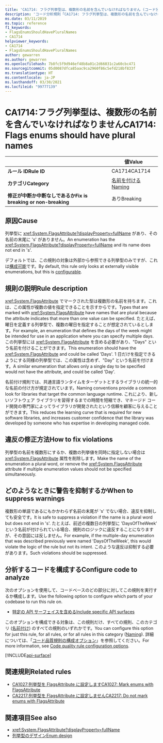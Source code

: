 ```yaml
---
title: 'CA1714: フラグ列挙型は、複数形の名前を含んでいなければなりません (コード分析)'
description: 'コード分析規則「CA1714: フラグ列挙型は、複数形の名前を含んでいなければなりません」について'
ms.date: 03/11/2019
ms.topic: reference
f1_keywords:
- FlagsEnumsShouldHavePluralNames
- CA1714
helpviewer_keywords:
- CA1714
- FlagsEnumsShouldHavePluralNames
author: gewarren
ms.author: gewarren
ms.openlocfilehash: 7b8fc5f9d946ef48b8a01c2d66031c2a60cbc471
ms.sourcegitcommit: 05d0087dfca85aac9ca2960f86c5efd218bf833f
ms.translationtype: HT
ms.contentlocale: ja-JP
ms.lasthandoff: 03/30/2021
ms.locfileid: "99777139"
---
```

# <a name="ca1714-flags-enums-should-have-plural-names"></a><span data-ttu-id="69fcc-103">CA1714:フラグ列挙型は、複数形の名前を含んでいなければなりません</span><span class="sxs-lookup"><span data-stu-id="69fcc-103">CA1714: Flags enums should have plural names</span></span>

| | <span data-ttu-id="69fcc-104">値</span><span class="sxs-lookup"><span data-stu-id="69fcc-104">Value</span></span> |
|-|-|
| <span data-ttu-id="69fcc-105">**ルール ID**</span><span class="sxs-lookup"><span data-stu-id="69fcc-105">**Rule ID**</span></span> |<span data-ttu-id="69fcc-106">CA1714</span><span class="sxs-lookup"><span data-stu-id="69fcc-106">CA1714</span></span>|
| <span data-ttu-id="69fcc-107">**カテゴリ**</span><span class="sxs-lookup"><span data-stu-id="69fcc-107">**Category**</span></span> |[<span data-ttu-id="69fcc-108">名前を付ける</span><span class="sxs-lookup"><span data-stu-id="69fcc-108">Naming</span></span>](naming-warnings.md)|
| <span data-ttu-id="69fcc-109">**修正が中断か中断なしであるか**</span><span class="sxs-lookup"><span data-stu-id="69fcc-109">**Fix is breaking or non-breaking**</span></span> |<span data-ttu-id="69fcc-110">あり</span><span class="sxs-lookup"><span data-stu-id="69fcc-110">Breaking</span></span>|

## <a name="cause"></a><span data-ttu-id="69fcc-111">原因</span><span class="sxs-lookup"><span data-stu-id="69fcc-111">Cause</span></span>

<span data-ttu-id="69fcc-112">列挙型に <xref:System.FlagsAttribute?displayProperty=fullName> があり、その名前の末尾に 's' がありません。</span><span class="sxs-lookup"><span data-stu-id="69fcc-112">An enumeration has the <xref:System.FlagsAttribute?displayProperty=fullName> and its name does not end in 's'.</span></span>

<span data-ttu-id="69fcc-113">デフォルトでは、この規則の対象は外部から参照できる列挙型のみですが、これは[構成可能](#configure-code-to-analyze)です。</span><span class="sxs-lookup"><span data-stu-id="69fcc-113">By default, this rule only looks at externally visible enumerations, but this is [configurable](#configure-code-to-analyze).</span></span>

## <a name="rule-description"></a><span data-ttu-id="69fcc-114">規則の説明</span><span class="sxs-lookup"><span data-stu-id="69fcc-114">Rule description</span></span>

<span data-ttu-id="69fcc-115"><xref:System.FlagsAttribute> でマークされた型は複数形の名前を持ちます。これは、この属性が複数の値を指定できることを示すからです。</span><span class="sxs-lookup"><span data-stu-id="69fcc-115">Types that are marked with <xref:System.FlagsAttribute> have names that are plural because the attribute indicates that more than one value can be specified.</span></span> <span data-ttu-id="69fcc-116">たとえば、曜日を定義する列挙型で、複数の曜日を指定することが想定されているとします。</span><span class="sxs-lookup"><span data-stu-id="69fcc-116">For example, an enumeration that defines the days of the week might be intended for use in an application where you can specify multiple days.</span></span> <span data-ttu-id="69fcc-117">この列挙型には <xref:System.FlagsAttribute> を含める必要があり、"Days" という名前を付けることができます。</span><span class="sxs-lookup"><span data-stu-id="69fcc-117">This enumeration should have the <xref:System.FlagsAttribute> and could be called 'Days'.</span></span> <span data-ttu-id="69fcc-118">1 日だけを指定できるようにする同様の列挙型では、この属性は含めず、"Day" という名前を付けます。</span><span class="sxs-lookup"><span data-stu-id="69fcc-118">A similar enumeration that allows only a single day to be specified would not have the attribute, and could be called 'Day'.</span></span>

<span data-ttu-id="69fcc-119">名前付け規則では、共通言語ランタイムをターゲットとするライブラリの統一的な名前の付け方が規定されています。</span><span class="sxs-lookup"><span data-stu-id="69fcc-119">Naming conventions provide a common look for libraries that target the common language runtime.</span></span> <span data-ttu-id="69fcc-120">これにより、新しいソフトウェア ライブラリを習得するまでの時間を短縮でき、マネージド コード開発の専門家によってライブラリが開発されたという信頼を顧客に与えることができます。</span><span class="sxs-lookup"><span data-stu-id="69fcc-120">This reduces the learning curve that is required for new software libraries, and increases customer confidence that the library was developed by someone who has expertise in developing managed code.</span></span>

## <a name="how-to-fix-violations"></a><span data-ttu-id="69fcc-121">違反の修正方法</span><span class="sxs-lookup"><span data-stu-id="69fcc-121">How to fix violations</span></span>

<span data-ttu-id="69fcc-122">列挙型の名前を複数形にするか、複数の列挙値を同時に指定しない場合は <xref:System.FlagsAttribute> 属性を削除します。</span><span class="sxs-lookup"><span data-stu-id="69fcc-122">Make the name of the enumeration a plural word, or remove the <xref:System.FlagsAttribute> attribute if multiple enumeration values should not be specified simultaneously.</span></span>

## <a name="when-to-suppress-warnings"></a><span data-ttu-id="69fcc-123">どのようなときに警告を抑制するか</span><span class="sxs-lookup"><span data-stu-id="69fcc-123">When to suppress warnings</span></span>

<span data-ttu-id="69fcc-124">複数形の単語であるにもかかわらず名前の末尾が 's' でない場合、違反を抑制しても安全です。</span><span class="sxs-lookup"><span data-stu-id="69fcc-124">It is safe to suppress a violation if the name is a plural word but does not end in 's'.</span></span> <span data-ttu-id="69fcc-125">たとえば、前述の複数日の列挙型に 'DaysOfTheWeek' という名前が付けられている場合、規則のロジックに違反することになりますが、その意図には反しません。</span><span class="sxs-lookup"><span data-stu-id="69fcc-125">For example, if the multiple-day enumeration that was described previously were named 'DaysOfTheWeek', this would violate the logic of the rule but not its intent.</span></span> <span data-ttu-id="69fcc-126">このような違反は抑制する必要があります。</span><span class="sxs-lookup"><span data-stu-id="69fcc-126">Such violations should be suppressed.</span></span>

## <a name="configure-code-to-analyze"></a><span data-ttu-id="69fcc-127">分析するコードを構成する</span><span class="sxs-lookup"><span data-stu-id="69fcc-127">Configure code to analyze</span></span>

<span data-ttu-id="69fcc-128">次のオプションを使用して、コードベースのどの部分に対してこの規則を実行するか構成します。</span><span class="sxs-lookup"><span data-stu-id="69fcc-128">Use the following option to configure which parts of your codebase to run this rule on.</span></span>

- [<span data-ttu-id="69fcc-129">特定の API サーフェイスを含める</span><span class="sxs-lookup"><span data-stu-id="69fcc-129">Include specific API surfaces</span></span>](#include-specific-api-surfaces)

<span data-ttu-id="69fcc-130">このオプションを構成できる対象は、この規則だけ、すべての規則、このカテゴリ ([名前付け](naming-warnings.md)) のすべての規則のいずれかです。</span><span class="sxs-lookup"><span data-stu-id="69fcc-130">You can configure this option for just this rule, for all rules, or for all rules in this category ([Naming](naming-warnings.md)).</span></span> <span data-ttu-id="69fcc-131">詳細については、「[コード品質規則の構成オプション](../code-quality-rule-options.md)」を参照してください。</span><span class="sxs-lookup"><span data-stu-id="69fcc-131">For more information, see [Code quality rule configuration options](../code-quality-rule-options.md).</span></span>

[!INCLUDE[api-surface](~/includes/code-analysis/api-surface.md)]

## <a name="related-rules"></a><span data-ttu-id="69fcc-132">関連規則</span><span class="sxs-lookup"><span data-stu-id="69fcc-132">Related rules</span></span>

- [<span data-ttu-id="69fcc-133">CA1027:列挙型を FlagsAttribute に設定します</span><span class="sxs-lookup"><span data-stu-id="69fcc-133">CA1027: Mark enums with FlagsAttribute</span></span>](ca1027.md)
- [<span data-ttu-id="69fcc-134">CA2217:列挙型を FlagsAttribute に設定しません</span><span class="sxs-lookup"><span data-stu-id="69fcc-134">CA2217: Do not mark enums with FlagsAttribute</span></span>](ca2217.md)

## <a name="see-also"></a><span data-ttu-id="69fcc-135">関連項目</span><span class="sxs-lookup"><span data-stu-id="69fcc-135">See also</span></span>

- <xref:System.FlagsAttribute?displayProperty=fullName>
- [<span data-ttu-id="69fcc-136">列挙型のデザイン</span><span class="sxs-lookup"><span data-stu-id="69fcc-136">Enum design</span></span>](../../../standard/design-guidelines/enum.md)

